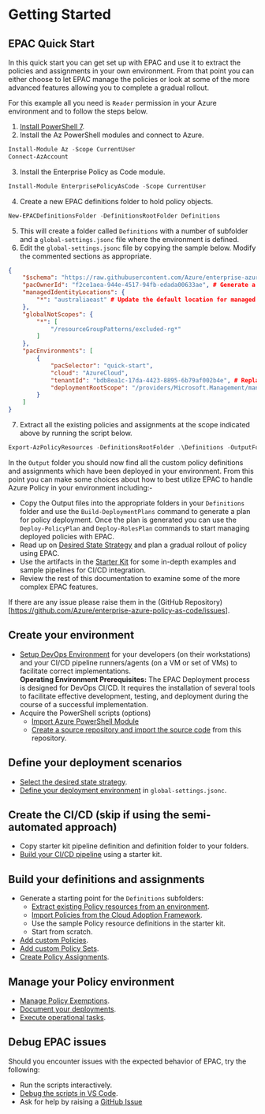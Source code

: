 # Getting Started

## EPAC Quick Start

In this quick start you can get set up with EPAC and use it to extract the policies and assignments in your own environment. From that point you can either choose to let EPAC manage the policies or look at some of the more advanced features allowing you to complete a gradual rollout.

For this example all you need is ```Reader``` permission in your Azure environment and to follow the steps below.

1. [Install PowerShell 7](https://github.com/PowerShell/PowerShell/releases).
2. Install the Az PowerShell modules and connect to Azure.
```ps1
Install-Module Az -Scope CurrentUser
Connect-AzAccount
```
3. Install the Enterprise Policy as Code module.
```ps1
Install-Module EnterprisePolicyAsCode -Scope CurrentUser
```
4. Create a new EPAC definitions folder to hold policy objects.
```ps1
New-EPACDefinitionsFolder -DefinitionsRootFolder Definitions
```
5. This will create a folder called ```Definitions``` with a number of subfolder and a ```global-settings.jsonc``` file where the environment is defined.
6. Edit the ```global-settings.jsonc``` file by copying the sample below. Modify the commented sections as appropriate.
```json
{
    "$schema": "https://raw.githubusercontent.com/Azure/enterprise-azure-policy-as-code/main/Schemas/global-settings-schema.json",
    "pacOwnerId": "f2ce1aea-944e-4517-94fb-edada00633ae", # Generate a guid using New-Guid and place it here
    "managedIdentityLocations": {
        "*": "australiaeast" # Update the default location for managed identities
    },
    "globalNotScopes": {
        "*": [
            "/resourceGroupPatterns/excluded-rg*"
        ]
    },
    "pacEnvironments": [
        {
            "pacSelector": "quick-start",
            "cloud": "AzureCloud",
            "tenantId": "bdb8ea1c-17da-4423-8895-6b79af002b4e", # Replace this with your tenant Id
            "deploymentRootScope": "/providers/Microsoft.Management/managementGroups/root" # Replace this with a management group that represents the functional root in your environment. 
        }
    ]
}
```
7. Extract all the existing policies and assignments at the scope indicated above by running the script below.
```ps1
Export-AzPolicyResources -DefinitionsRootFolder .\Definitions -OutputFolder Output
```

In the ```Output``` folder you should now find all the custom policy definitions and assignments which have been deployed in your environment. From this point you can make some choices about how to best utilize EPAC to handle Azure Policy in your environment including:-

- Copy the Output files into the appropriate folders in your ```Definitions``` folder and use the ```Build-DeploymentPlans``` command to generate a plan for policy deployment. Once the plan is generated you can use the ```Deploy-PolicyPlan``` and ```Deploy-RolesPlan``` commands to start managing deployed policies with EPAC.
- Read up on [Desired State Strategy](desired-state-strategy.md) and plan a gradual rollout of policy using EPAC.
- Use the artifacts in the [Starter Kit](https://github.com/Azure/enterprise-azure-policy-as-code/tree/main/StarterKit) for some in-depth examples and sample pipelines for CI/CD integration. 
- Review the rest of this documentation to examine some of the more complex EPAC features.

If there are any issue please raise them in the (GitHub Repository)[https://github.com/Azure/enterprise-azure-policy-as-code/issues].

## Create your environment

* [Setup DevOps Environment](operating-environment.md) for your developers (on their workstations) and your CI/CD pipeline runners/agents (on a VM or set of VMs) to facilitate correct implementations. <br/> **Operating Environment Prerequisites:** The EPAC Deployment process is designed for DevOps CI/CD. It requires the installation of several tools to facilitate effective development, testing, and deployment during the course of a successful implementation.
* Acquire the PowerShell scripts (options)
  * [Import Azure PowerShell Module](powershell-module.md)
  * [Create a source repository and import the source code](clone-github.md) from this repository.

## Define your deployment scenarios

* [Select the desired state strategy](desired-state-strategy.md).
* [Define your deployment environment](definitions-and-global-settings.md) in `global-settings.jsonc`.

## Create the CI/CD (skip if using the semi-automated approach)

* Copy starter kit pipeline definition and definition folder to your folders.
* [Build your CI/CD pipeline](ci-cd-pipeline.md) using a starter kit.

## Build your definitions and assignments

* Generate a starting point for the `Definitions` subfolders:
  * [Extract existing Policy resources from an environment](extract-existing-policy-resources.md).
  * [Import Policies from the Cloud Adoption Framework](integrating-with-alz.md).
  * Use the sample Policy resource definitions in the starter kit.
  * Start from scratch.
* [Add custom Policies](policy-definitions.md).
* [Add custom Policy Sets](policy-set-definitions.md).
* [Create Policy Assignments](policy-assignments.md).

## Manage your Policy environment

* [Manage Policy Exemptions](policy-exemptions.md).
* [Document your deployments](documenting-assignments-and-policy-sets.md).
* [Execute operational tasks](operational-scripts.md).

## Debug EPAC issues

Should you encounter issues with the expected behavior of EPAC, try the following:

* Run the scripts interactively.
* [Debug the scripts in VS Code](https://learn.microsoft.com/en-us/powershell/scripting/dev-cross-plat/vscode/using-vscode?view=powershell-7.3).
* Ask for help by raising a [GitHub Issue](https://github.com/Azure/enterprise-azure-policy-as-code/issues/new)
